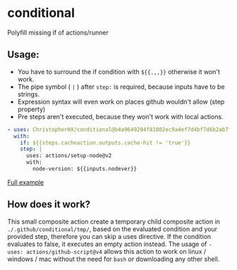 # conditional
Polyfill missing if of actions/runner

## Usage:

- You have to surround the if condition with `${{.,,}}` otherwise it won't work.
- The pipe symbol ( `|` ) after `step:` is required, because inputs have to be strings.
- Expression syntax will even work on places github wouldn't allow (step property)
- Pre steps aren't executed, because they won't work with local actions.
```yaml
- uses: ChristopherHX/conditional@b4a9649204f81002ec9a4ef7d4bf7d6b2ab7fa55
  with:
    if: ${{steps.cacheaction.outputs.cache-hit != 'true'}}
    step: |
      uses: actions/setup-node@v2
      with:
        node-version: ${{inputs.nodever}}
```

[Full example](https://github.com/ChristopherHX/conditional/blob/main/.github/tests/test1/action.yml)

## How does it work?

This small composite action create a temporary child composite action in `./.github/conditional/tmp/`, based on the evaluated condition and your provided step, therefore you can skip a uses directive. If the condition evaluates to false, it executes an empty action instead.
The usage of `- uses: actions/github-script@v4` allows this action to work on linux / windows / mac without the need for `bash` or downloading any other shell.
